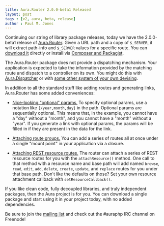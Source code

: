 ```yaml
---
title: Aura.Router 2.0.0-beta1 Released
layout: post
tags : [v2, aura, beta, release]
author : Paul M. Jones
---
```


Continuing our string of library package releases, today we have the 2.0.0-beta1 release of [Aura.Router](https://github.com/auraphp/Aura.Router/tree/develop-2). Given a URL path and a copy of `$_SERVER`, it will extract path-info and `$_SERVER` values for a specific route. You can [download it](https://github.com/auraphp/Aura.Router/releases) directly or install via [Composer and Packagist](https://packagist.org/packages/aura/router).

The Aura.Router package does not provide a dispatching mechanism. Your application is expected to take the information provided by the matching route and dispatch to a controller on its own. You might do this with [Aura.Dispatcher](https://github.com/auraphp/Aura.Dispatcher/tree/develop-2) or with [some other system of your own devising](https://github.com/auraphp/Aura.Router/tree/develop-2#dispatching-a-route).

In addition to all the standard stuff like adding routes and generating links, Aura.Router has some added conveniences:

- [Nice-looking "optional" params.](https://github.com/auraphp/Aura.Router/tree/develop-2#optional-params) To specify optional params, use a notation like `{/year,month,day}` in the path. Optional params are sequentially optional. This means that, in the example, you cannot have a "day" without a "month", and you cannot have a "month" without a "year". If you generate a link with optional params, the params will be filled in if they are present in the data for the link. 

- [Attaching route groups.](https://github.com/auraphp/Aura.Router/tree/develop-2#attaching-route-groups) You can add a series of routes all at once under a single "mount point" in your application via a closure.

- [Attaching REST resource routes.](https://github.com/auraphp/Aura.Router/tree/develop-2#attaching-rest-resource-routes) The router can attach a series of REST resource routes for you with the `attachResource()` method. One call to that method with a resource name and base path will add named `browse`, `read`, `edit`, `add`, `delete`, `create`, `update`, and `replace` routes for you under that base path. Don't like the defaults on those? Set your own resource attachment callback with `setResourceCallback()`.

If you like clean code, fully decoupled libraries, and truly independent packages, then the Aura project is for you. You can download a single package and start using it in your project today, with no added dependencies.

Be sure to join the [mailing list](http://groups.google.com/group/auraphp) and check out the #auraphp IRC channel on Freenode!
